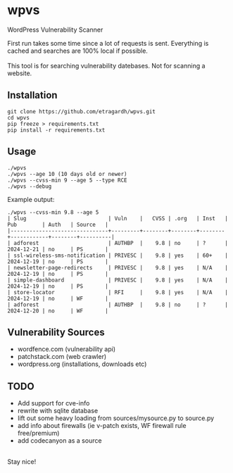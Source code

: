 # wpvs
WordPress Vulnerability Scanner

First run takes some time since a lot of requests is sent. Everything is cached and searches are 100% local if possible.<br />
<br />
This tool is for searching vulnerability datebases. Not for scanning a website.

## Installation
```
git clone https://github.com/etragardh/wpvs.git
cd wpvs
pip freeze > requirements.txt
pip install -r requirements.txt
```

## Usage
```
./wpvs
./wpvs --age 10 (10 days old or newer)
./wpvs --cvss-min 9 --age 5 --type RCE
./wpvs --debug
```

Example output:
```
./wpvs --cvss-min 9.8 --age 5
| Slug                          | Vuln    |   CVSS | .org   | Inst   | Pub        | Auth   | Source   |
|-------------------------------+---------+--------+--------+--------+------------+--------+----------|
| adforest                      | AUTHBP  |    9.8 | no     | ?      | 2024-12-21 | no     | PS       |
| ssl-wireless-sms-notification | PRIVESC |    9.8 | yes    | 60+    | 2024-12-19 | no     | PS       |
| newsletter-page-redirects     | PRIVESC |    9.8 | yes    | N/A    | 2024-12-19 | no     | PS       |
| simple-dashboard              | PRIVESC |    9.8 | yes    | N/A    | 2024-12-19 | no     | PS       |
| store-locator                 | RFI     |    9.8 | yes    | N/A    | 2024-12-19 | no     | WF       |
| adforest                      | AUTHBP  |    9.8 | no     | ?      | 2024-12-20 | no     | WF       |
```

## Vulnerability Sources
+ wordfence.com (vulnerability api)
+ patchstack.com (web crawler)
+ wordpress.org (installations, downloads etc)

## TODO
+ Add support for cve-info
+ rewrite with sqlite database
+ lift out some heavy loading from sources/mysource.py to source.py
+ add info about firewalls (ie v-patch exists, WF firewall rule free/premium)
+ add codecanyon as a source

<br />
Stay nice!
